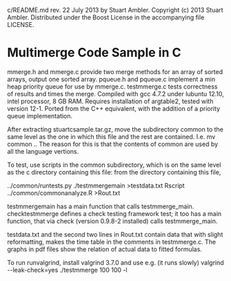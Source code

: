 c/README.md rev. 22 July 2013 by Stuart Ambler.
Copyright (c) 2013 Stuart Ambler.
Distributed under the Boost License in the accompanying file LICENSE.

# Multimerge Code Sample in C

mmerge.h and mmerge.c provide two merge methods for an array of sorted arrays,
output one sorted array.  pqueue.h and pqueue.c implement a min heap priority
queue for use by mmerge.c.  testmmerge.c tests correctness of results and times
the merge.  Compiled with gcc 4.7.2 under lubuntu 12.10, intel processor, 8 GB
RAM.  Requires installation of argtable2, tested with version 12-1.  Ported
from the C++ equivalent, with the addition of a priority queue implementation.

After extracting stuartcsample.tar.gz, move the subdirectory common to the
same level as the one in which this file and the rest are contained.  I.e.
mv common ..
The reason for this is that the contents of common are used by all the language
vertions.

To test, use scripts in the common subdirectory, which is on the same level as
the c directory containing this file: from the directory containing this file,

../common/runtests.py ./testmmergemain >testdata.txt
Rscript ../common/commonanalyze.R >Rout.txt

testmmergemain has a main function that calls testmmerge_main.
checktestmmerge defines a check testing framework test; it too has a main
function, that via check (version 0.9.8-2 installed) calls testmmerge_main.

testdata.txt and the second two lines in Rout.txt contain data that with
slight reformatting, makes the time table in the comments in testmmerge.c.
The graphs in pdf files show the relation of actual data to fitted formulas.

To run runvalgrind, install valgrind 3.7.0 and use e.g. (it runs slowly)
valgrind --leak-check=yes ./testmmerge 100 100 -l
